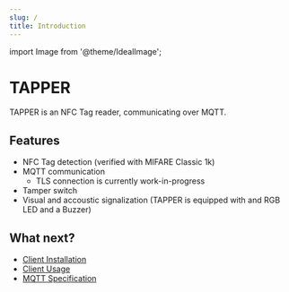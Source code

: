 ```yaml
---
slug: /
title: Introduction
---
```


import Image from '@theme/IdealImage';

# TAPPER

TAPPER is an NFC Tag reader, communicating over MQTT.

## Features

- NFC Tag detection (verified with MIFARE Classic 1k)
- MQTT communication
  - TLS connection is currently work-in-progress
- Tamper switch
- Visual and accoustic signalization (TAPPER is equipped with and RGB LED and a Buzzer)

## What next?

- [Client Installation](installation)
- [Client Usage](usage)
- [MQTT Specification](api-spec)
